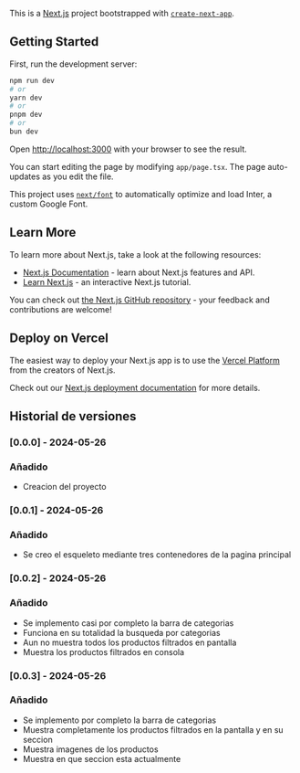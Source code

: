 This is a [Next.js](https://nextjs.org/) project bootstrapped with [`create-next-app`](https://github.com/vercel/next.js/tree/canary/packages/create-next-app).

## Getting Started

First, run the development server:

```bash
npm run dev
# or
yarn dev
# or
pnpm dev
# or
bun dev
```

Open [http://localhost:3000](http://localhost:3000) with your browser to see the result.

You can start editing the page by modifying `app/page.tsx`. The page auto-updates as you edit the file.

This project uses [`next/font`](https://nextjs.org/docs/basic-features/font-optimization) to automatically optimize and load Inter, a custom Google Font.

## Learn More

To learn more about Next.js, take a look at the following resources:

- [Next.js Documentation](https://nextjs.org/docs) - learn about Next.js features and API.
- [Learn Next.js](https://nextjs.org/learn) - an interactive Next.js tutorial.

You can check out [the Next.js GitHub repository](https://github.com/vercel/next.js/) - your feedback and contributions are welcome!

## Deploy on Vercel

The easiest way to deploy your Next.js app is to use the [Vercel Platform](https://vercel.com/new?utm_medium=default-template&filter=next.js&utm_source=create-next-app&utm_campaign=create-next-app-readme) from the creators of Next.js.

Check out our [Next.js deployment documentation](https://nextjs.org/docs/deployment) for more details.

## Historial de versiones

### [0.0.0] - 2024-05-26
### Añadido
- Creacion del proyecto

### [0.0.1] - 2024-05-26
### Añadido
- Se creo el esqueleto mediante tres contenedores de la pagina principal

### [0.0.2] - 2024-05-26
### Añadido
- Se implemento casi por completo la barra de categorias
- Funciona en su totalidad la busqueda por categorias 
- Aun no muestra todos los productos filtrados en pantalla
- Muestra los productos filtrados en consola

### [0.0.3] - 2024-05-26
### Añadido
- Se implemento por completo la barra de categorias
- Muestra completamente los productos filtrados en la pantalla y en su seccion 
- Muestra imagenes de los productos
- Muestra en que seccion esta actualmente